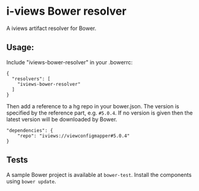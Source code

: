 # i-views Bower resolver

A iviews artifact resolver for Bower.
 
## Usage:

Include "iviews-bower-resolver" in your .bowerrc:

```
{
  "resolvers": [
    "iviews-bower-resolver"
  ]
}
```

Then add a reference to a hg repo in your bower.json. The version is specified by the reference part, e.g. `#5.0.4`.
If no version is given then the latest version will be downloaded by Bower.

```
"dependencies": {
    "repo": "iviews://viewconfigmapper#5.0.4"
}
```


## Tests
A sample Bower project is available at `bower-test`. Install the components using `bower update`.